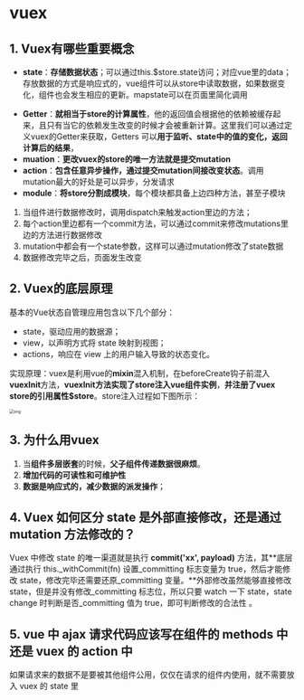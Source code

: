 # vuex

## 1. Vuex有哪些重要概念

* **state**：**存储数据状态**；可以通过this.$store.state访问；对应vue里的data；存放数据的方式是响应式的，vue组件可以从store中读取数据，如果数据变化，组件也会发生相应的更新。mapstate可以在页面里简化调用

- **Getter**：**就相当于store的计算属性**，他的返回值会根据他的依赖被缓存起来，且只有当它的依赖发生改变的时候才会被重新计算。这里我们可以通过定义vuex的Getter来获取，Getters 可以**用于监听、state中的值的变化，返回计算后的结果**，
- **muation**：**更改vuex的store的唯一方法就是提交mutation**
- **action**：**包含任意异步操作，通过提交mutation间接改变状态**。调用mutation最大的好处是可以异步，分发请求
- **module**：**将store分割成模块**，每个模块都具备上边四种方法，甚至子模块

1. 当组件进行数据修改时，调用dispatch来触发action里边的方法；
2. 每个action里边都有一个commit方法，可以通过commit来修改mutations里边的方法进行数据修改
3. mutation中都会有一个state参数，这样可以通过mutation修改了state数据
4. 数据修改完毕之后，页面发生改变

## 2. Vuex的底层原理

基本的Vue状态自管理应用包含以下几个部分：

- state，驱动应用的数据源；
- view，以声明方式将 state 映射到视图；
- actions，响应在 view 上的用户输入导致的状态变化。

实现原理：vuex是利用vue的**mixin**混入机制，在beforeCreate钩子前混入**vuexInit**方法，**vuexInit方法实现了store注入vue组件实例**，**并注册了vuex store的引用属性$store**。store注入过程如下图所示：

<img src="https://p3-juejin.byteimg.com/tos-cn-i-k3u1fbpfcp/c7aedaddfab44e63b906a77c60932187~tplv-k3u1fbpfcp-zoom-1.image" alt="img" style="zoom: 50%;" />

## 3. 为什么用vuex

1. 当**组件多层嵌套**的时候，**父子组件传递数据很麻烦**。
2. **增加代码的可读性和可维护性**
3. **数据是响应式的，减少数据的派发操作**；

## 4. Vuex 如何区分 state 是外部直接修改，还是通过 mutation 方法修改的？

Vuex 中修改 state 的唯一渠道就是执行 **commit('xx', payload)** 方法，其**底层通过执行 this._withCommit(fn) 设置_committing 标志变量为 true，然后才能修改 state，修改完毕还需要还原_committing 变量。**外部修改虽然能够直接修改state，但是并没有修改_committing 标志位，所以只要 watch 一下 state，state change 时判断是否_committing 值为 true，即可判断修改的合法性 。

## 5. vue 中 ajax 请求代码应该写在组件的 methods 中还是 vuex 的 action 中

如果请求来的数据不是要被其他组件公用，仅仅在请求的组件内使用，就不需要放入 vuex 的 state 里